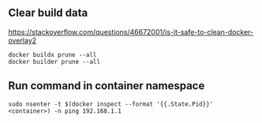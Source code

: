 Clear build data
----------------

<https://stackoverflow.com/questions/46672001/is-it-safe-to-clean-docker-overlay2>

```
docker buildx prune --all
docker builder prune --all
```

Run command in container namespace
----------------------------------

```
sudo nsenter -t $(docker inspect --format '{{.State.Pid}}' <container>) -n ping 192.168.1.1
```
